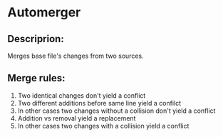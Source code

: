 # Automerger
## Descriprion:
Merges base file's changes from two sources.
## Merge rules:
1. Two identical changes don't yield a conflict
2. Two different additions before same line yield a confilct
3. In other cases two changes without a collision don't yield a conflict
4. Addition vs removal yield a replacement
5. In other cases two changes with a collision yield a conflict
